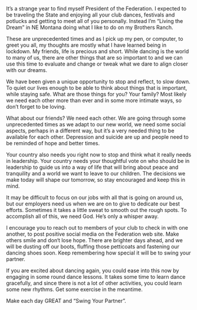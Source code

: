 It’s a strange year to find myself President of the Federation.  I expected to be traveling the State and enjoying all your club dances, festivals and potlucks and getting to meet all of you personally.  Instead I’m “Living the Dream” in NE Montana doing what I like to do on my Brothers Ranch.

These are unprecedented times and as I pick up my pen, or computer, to greet you all, my thoughts are mostly what I have learned being in lockdown.  My friends, life is precious and short.  While dancing is the world to many of us, there are other things that are so important to and we can use this time to evaluate and change or tweak what we dare to align closer with our dreams.

We have been given a unique opportunity to stop and reflect, to slow down. To quiet our lives enough to be able to think about things that is important, while staying safe.  What are those things for you?  Your family?  Most likely we need each other more than ever and in some more intimate ways, so don’t forget to be loving.

What about our friends?  We need each other.  We are going through some unprecedented times as we adapt to our new world, we need some social aspects, perhaps in a different way, but it’s a very needed thing to be available for each other.  Depression and suicide are up and people need to be reminded of hope and better times.

Your country also needs you right now to stop and think what it really needs in leadership.  Your country needs your thoughtful vote on who should be in leadership to guide us into a way of life that will bring about peace and tranquility and a world we want to leave to our children.  The decisions we make today will shape our tomorrow, so stay encouraged and keep this in mind.

It may be difficult to focus on our jobs with all that is going on around us, but our employers need us when we are on to give to dedicate our best efforts.  Sometimes it takes a little sweat to smooth out the rough spots.  To accomplish all of this, we need God.  He’s only a whisper away.

I encourage you to reach out to members of your club to check in with one another, to post positive social media on the Federation web site.  Make others smile and don‘t lose hope.  There are brighter days ahead, and we will be dusting off our boots, fluffing those petticoats and fastening our dancing shoes soon.  Keep remembering how special it will be to swing your partner.

If you are excited about dancing again, you could ease into this now by engaging in some round dance lessons.  It takes some time to learn dance gracefully, and since there is not a lot of other activities, you could learn some new rhythms.  Get some exercise in the meantime.

Make each day GREAT and “Swing Your Partner”.
